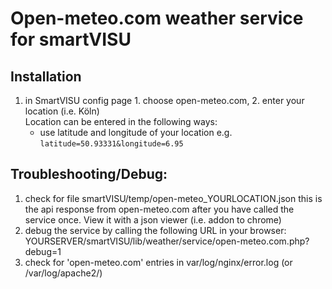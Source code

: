# Open-meteo.com weather service for smartVISU

## Installation
1. in SmartVISU config page 1. choose open-meteo.com, 2. enter your location (i.e. Köln)   
	Location can be entered in the following ways:
	* use latitude and longitude of your location e.g. `latitude=50.93331&longitude=6.95`

## Troubleshooting/Debug:
1. check for file smartVISU/temp/open-meteo_YOURLOCATION.json
	this is the api response from open-meteo.com after you have called the service once. 
	View it with a json viewer (i.e. addon to chrome)
2. debug the service by calling the following URL in your browser: YOURSERVER/smartVISU/lib/weather/service/open-meteo.com.php?debug=1
3. check for 'open-meteo.com' entries in var/log/nginx/error.log (or /var/log/apache2/)
